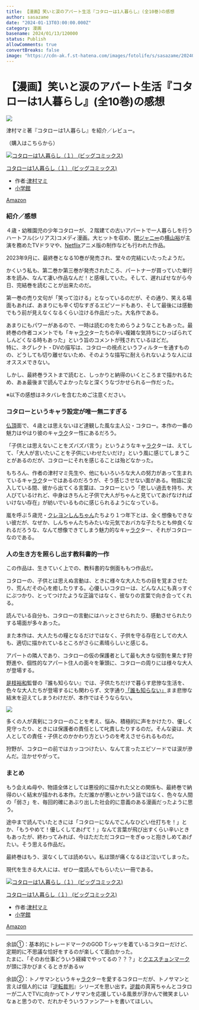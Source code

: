 ```yaml
---
title: 【漫画】笑いと涙のアパート生活『コタローは1人暮らし』(全10巻)の感想
author: sasazame
date: "2024-01-13T03:00:00.000Z"
category: 漫画
basename: 2024/01/13/120000
status: Publish
allowComments: true
convertBreaks: false
image: "https://cdn-ak.f.st-hatena.com/images/fotolife/s/sasazame/20240112/20240112205214.png"
---
```

# 【漫画】笑いと涙のアパート生活『コタローは1人暮らし』(全10巻)の感想

![](https://cdn-ak.f.st-hatena.com/images/fotolife/s/sasazame/20240112/20240112205214.png)

津村マミ著『コタローは1人暮らし』を紹介／レビュー。

（購入はこちらから）

[![コタローは1人暮らし（１） (ビッグコミックス)](https://m.media-amazon.com/images/I/61g+CUQZnFL._SL500_.jpg "コタローは1人暮らし（１） (ビッグコミックス)")](https://www.amazon.co.jp/dp/B01BTRGPLA?tag=mochig08-22&linkCode=ogi&th=1&psc=1)

[コタローは1人暮らし（１） (ビッグコミックス)](https://www.amazon.co.jp/dp/B01BTRGPLA?tag=mochig08-22&linkCode=ogi&th=1&psc=1)

-   作者:[津村マミ](https://d.hatena.ne.jp/keyword/%C4%C5%C2%BC%A5%DE%A5%DF)
-   [小学館](https://d.hatena.ne.jp/keyword/%BE%AE%B3%D8%B4%DB)

[Amazon](https://www.amazon.co.jp/dp/B01BTRGPLA?tag=mochig08-22&linkCode=ogi&th=1&psc=1)

<!-- Extended Body -->

### 紹介／感想

４歳・幼稚園児の少年コタローが、２階建ての古いアパートで一人暮らしを行うハートフル(シリアス)コメディ漫画。大ヒットを収め、[関ジャニ∞](https://d.hatena.ne.jp/keyword/%B4%D8%A5%B8%A5%E3%A5%CB%A1%E7)の[横山裕](https://d.hatena.ne.jp/keyword/%B2%A3%BB%B3%CD%B5)が主演を務めたTVドラマや、[Netflix](https://d.hatena.ne.jp/keyword/Netflix)アニメ版の制作なども行われた作品。

2023年9月に、最終巻となる10巻が発売され、堂々の完結にいたったようだ。

かくいう私も、第二巻か第三巻が発売されたころ、パートナーが買っていた単行本を読み、なんて凄い作品なんだ！と感嘆していた。そして、遅ればせながら今日、完結巻を読むことが出来たのだ。

  

第一巻の売り文句が「笑って泣ける」となっているのだが、その通り、笑える場面もあれば、あまりにも辛く切なすぎるエピソードもあり、そして最後には感動でもう前が見えなくなるくらい泣ける作品だった。大名作である。

あまりにもパワーがあるので、一時は読むのをためらうようなこともあった。最終巻の作者コメントでも「キャ[ラク](https://d.hatena.ne.jp/keyword/%A5%E9%A5%AF)ターたちの辛い複雑な気持ちにひっぱられてしんどくなる時もあった」という旨のコメントが残されているほどだ。  
特に、ネグレクト・DVの描写は、コタローの視点というフィルターを通すものの、どうしても切り離せないため、そのような描写に耐えられないような人にはオススメできない。

しかし、最終巻ラストまで読むと、しっかりと納得のいくところまで描かれるため、あぁ最後まで読んでよかったなと深くうなづかせられる一作だった。

※以下の感想はネタバレを含むためご注意ください。

### コタローというキャラ設定が唯一無二すぎる

[仏頂](https://d.hatena.ne.jp/keyword/%CA%A9%C4%BA)面で、４歳とは思えないほど達観した風な主人公・コタロー。本作の一番の魅力はやはり彼のキャ[ラク](https://d.hatena.ne.jp/keyword/%A5%E9%A5%AF)ター性にあるだろう。

「子供とは思えないことをズバズバ言う」というようなキャ[ラク](https://d.hatena.ne.jp/keyword/%A5%E9%A5%AF)ターは、えてして、「大人が言いたいことを子供にいわせたいだけ」という風に感じてしまうことがあるのだが、コタローにそれを感じることは殆どなかった。

もちろん、作者の津村マミ先生や、他にもいろいろな大人の努力があって生まれているキャ[ラク](https://d.hatena.ne.jp/keyword/%A5%E9%A5%AF)ターではあるのだろうが、そう感じさせない面がある。物語に没入している間、彼から出てくる言葉は、コタローという「悲しい過去を持ち、大人びているけれど、中身はきちんと子供で大人がちゃんと見ていてあげなければいけない存在」が紡いでいるものに感じられるようになっている。

嵐を呼ぶ５歳児・[クレヨンしんちゃん](https://d.hatena.ne.jp/keyword/%A5%AF%A5%EC%A5%E8%A5%F3%A4%B7%A4%F3%A4%C1%A4%E3%A4%F3)たちより１つ年下とは、全く想像もできない彼だが、なぜか、しんちゃんたちみたいな元気でおバカな子たちとも仲良くなれるだろうな、なんて想像できてしまう魅力的なキャ[ラク](https://d.hatena.ne.jp/keyword/%A5%E9%A5%AF)ター、それがコタローなのである。

### 人の生き方を照らし出す教科書的一作

この作品は、生きていく上での、教科書的な側面ももつ作品だ。

コタローの、子供とは思えぬ言動は、ときに様々な大人たちの目を覚まさせたり、荒んだその心を癒したりする。心優しいコタローは、どんな人にも真っすぐにぶつかり、とってつけたような正論ではなく、彼なりの言葉で向き合ってくれる。

読んでいる自分も、コタローの言動にはハッとさせられたり、感動させられたりする場面が多々あった。

  

また本作は、大人たちの糧となるだけではなく、子供を守る存在としての大人も、適切に描かれているところがさらに素晴らしいと感じる。

アパートの隣人であり、コタローの仮の保護者として最も大きな役割を果たす狩野進や、個性的なアパート住人の面々を筆頭に、コタローの周りには様々な大人が登場する。

[是枝裕和](https://d.hatena.ne.jp/keyword/%C0%A7%BB%DE%CD%B5%CF%C2)監督の『誰も知らない』では、子供たちだけで暮らす悲惨な生活を、色々な大人たちが登場するにも関わらず、文字通り[「誰も知らない」](https://d.hatena.ne.jp/keyword/%A1%D6%C3%AF%A4%E2%C3%CE%A4%E9%A4%CA%A4%A4%A1%D7)まま悲惨な結末を迎えてしまうわけだが、本作ではそうならない。

![](https://cdn-ak.f.st-hatena.com/images/fotolife/s/sasazame/20240112/20240112205830.png)

多くの人が真剣にコタローのことを考え、悩み、積極的に声をかけたり、優しく見守ったり、ときには保護者の責任として叱責したりするのだ。そんな姿は、大人としての責任・子供とのかかわり方というのを考えさせられるものだ。

狩野が、コタローの前ではカッコつけたい、なんて言ったエピソードでは涙が滲んだ。泣かせやがって。

### まとめ

もう会えぬ母や、物語全体としては悪役的に描かれた父との関係も、最終巻で納得のいく結末が描かれる本作。ただ誰かが悪いとかいう話ではなく、色々な人間の「弱さ」を、毎回的確にあぶり出した社会的に意義のある漫画だったように思う。

途中まで読んでいたときには「コタローになんでこんなひどい仕打ちを！」とか、「もうやめて！優しくしてあげて！」なんて言葉が飛び出すくらい辛いときもあったが、終わってみれば、今はただただコタローをぎゅっと抱きしめてあげたい。そう思える作品だ。

最終巻はもう、涙なくしては読めない。私は頭が痛くなるほど泣いてしまった。

現代を生きる大人には、ぜひ一度読んでもらいたい一冊である。

[![コタローは1人暮らし（１） (ビッグコミックス)](https://m.media-amazon.com/images/I/61g+CUQZnFL._SL500_.jpg "コタローは1人暮らし（１） (ビッグコミックス)")](https://www.amazon.co.jp/dp/B01BTRGPLA?tag=mochig08-22&linkCode=ogi&th=1&psc=1)

[コタローは1人暮らし（１） (ビッグコミックス)](https://www.amazon.co.jp/dp/B01BTRGPLA?tag=mochig08-22&linkCode=ogi&th=1&psc=1)

-   作者:[津村マミ](https://d.hatena.ne.jp/keyword/%C4%C5%C2%BC%A5%DE%A5%DF)
-   [小学館](https://d.hatena.ne.jp/keyword/%BE%AE%B3%D8%B4%DB)

[Amazon](https://www.amazon.co.jp/dp/B01BTRGPLA?tag=mochig08-22&linkCode=ogi&th=1&psc=1)

* * *

余談①：基本的にトレードマークのGOD Tシャツを着ているコタローだけど、定期的に不思議な恰好をするのが楽しくて面白かった。  
たまに、「そのお仕事どういう経緯でやってるの？？？」と[クエスチョンマーク](https://d.hatena.ne.jp/keyword/%A5%AF%A5%A8%A5%B9%A5%C1%A5%E7%A5%F3%A5%DE%A1%BC%A5%AF)が頭に浮かびまくるときがあるｗ

余談②：トノサマンというキャ[ラク](https://d.hatena.ne.jp/keyword/%A5%E9%A5%AF)ターを愛するコタローだが、トノサマンと言えば個人的には『[逆転裁判](https://d.hatena.ne.jp/keyword/%B5%D5%C5%BE%BA%DB%C8%BD)』シリーズを思い出す。[逆裁](https://d.hatena.ne.jp/keyword/%B5%D5%BA%DB)の真宵ちゃんとコタローが二人でTVに向かってトノサマンを応援している風景が浮かんで微笑ましいなぁと思うので、だれかそういうファンアートを書いてほしい。